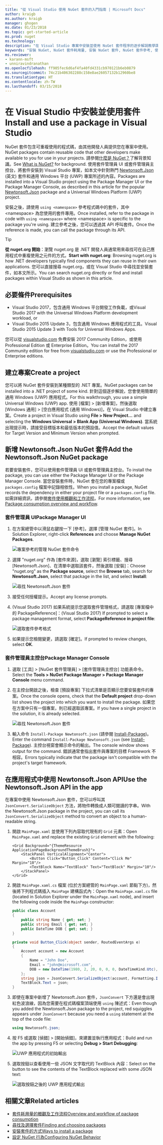 ```yaml
---
title: "從 Visual Studio 使用 NuGet 套件的入門指南 | Microsoft Docs"
author: kraigb
ms.author: kraigb
manager: ghogen
ms.date: 01/23/2018
ms.topic: get-started-article
ms.prod: nuget
ms.technology: 
description: "在 Visual Studio 專案中安裝並使用 NuGet 套件程序的逐步解說教學課程。"
keywords: "安裝 NuGet, NuGet 套件耗用量, 安裝 NuGet 套件, NuGet 套件參考, 使用 NuGet 套件"
ms.reviewer:
- karann-msft
- unniravindranathan
ms.openlocfilehash: ff905fec6d6af4fa40fd4331cb970121b6eb0879
ms.sourcegitcommit: 74c21b406302288c158e8ae26057132b12960be8
ms.translationtype: HT
ms.contentlocale: zh-TW
ms.lasthandoff: 03/15/2018
---
```

# <a name="install-and-use-a-package-in-visual-studio"></a><span data-ttu-id="b7a4d-104">在 Visual Studio 中安裝並使用套件</span><span class="sxs-lookup"><span data-stu-id="b7a4d-104">Install and use a package in Visual Studio</span></span>

<span data-ttu-id="b7a4d-105">NuGet 套件包含可重複使用的程式碼，由其他開發人員提供您在專案中使用。</span><span class="sxs-lookup"><span data-stu-id="b7a4d-105">NuGet packages contain reusable code that other developers make available to you for use in your projects.</span></span> <span data-ttu-id="b7a4d-106">請參閱[什麼是 NuGet？](../What-is-NuGet.md)了解背景知識。</span><span class="sxs-lookup"><span data-stu-id="b7a4d-106">See [What is NuGet?](../What-is-NuGet.md) for background.</span></span> <span data-ttu-id="b7a4d-107">使用套件管理員 UI 或套件管理員主控台，將套件安裝到 Visual Studio 專案，如本文中針對熱門 [Newtonsoft.Json](https://www.nuget.org/packages/Newtonsoft.Json/) \(英文\) 套件和通用 Windows 平台 (UWP) 專案所述的內容。</span><span class="sxs-lookup"><span data-stu-id="b7a4d-107">Packages are installed into a Visual Studio project using the Package Manager UI or the Package Manager Console, as described in this article for the popular [Newtonsoft.Json](https://www.nuget.org/packages/Newtonsoft.Json/) package and a Universal Windows Platform (UWP) project.</span></span>

<span data-ttu-id="b7a4d-108">安裝之後，請使用 `using <namespace>` 參考程式碼中的套件，其中 \<namespace\> 為您使用的套件專用。</span><span class="sxs-lookup"><span data-stu-id="b7a4d-108">Once installed, refer to the package in code with `using <namespace>` where \<namespace\> is specific to the package you're using.</span></span> <span data-ttu-id="b7a4d-109">建立參考之後，您可以透過其 API 呼叫套件。</span><span class="sxs-lookup"><span data-stu-id="b7a4d-109">Once the reference is made, you can call the package through its API.</span></span>

> [!Tip]
> <span data-ttu-id="b7a4d-110">**從 nuget.org 開始**：瀏覽 nuget.org 是 .NET 開發人員通常用來尋找可在自己應用程式中重複使用之元件的方式。</span><span class="sxs-lookup"><span data-stu-id="b7a4d-110">**Start with nuget.org**: Browsing nuget.org is how .NET developers typically find components they can reuse in their own applications.</span></span> <span data-ttu-id="b7a4d-111">您可以直接搜尋 nuget.org，或在 Visual Studio 中尋找並安裝套件，如本文所示。</span><span class="sxs-lookup"><span data-stu-id="b7a4d-111">You can search nuget.org directly or find and install packages within Visual Studio as shown in this article.</span></span>

## <a name="prerequisites"></a><span data-ttu-id="b7a4d-112">必要條件</span><span class="sxs-lookup"><span data-stu-id="b7a4d-112">Prerequisites</span></span>

- <span data-ttu-id="b7a4d-113">Visual Studio 2017，包含通用 Windows 平台開發工作負載，或</span><span class="sxs-lookup"><span data-stu-id="b7a4d-113">Visual Studio 2017 with the Universal Windows Platform development workload, or</span></span>
- <span data-ttu-id="b7a4d-114">Visual Studio 2015 Update 3，包含通用 Windows 應用程式的工具。</span><span class="sxs-lookup"><span data-stu-id="b7a4d-114">Visual Studio 2015 Update 3 with Tools for Universal Windows Apps.</span></span>

<span data-ttu-id="b7a4d-115">您可以從 [visualstudio.com](https://www.visualstudio.com/) 免費安裝 2017 Community Edition，或使用 Professional Edition 或 Enterprise Edition。</span><span class="sxs-lookup"><span data-stu-id="b7a4d-115">You can install the 2017 Community edition for free from [visualstudio.com](https://www.visualstudio.com/) or use the Professional or Enterprise editions.</span></span>

## <a name="create-a-project"></a><span data-ttu-id="b7a4d-116">建立專案</span><span class="sxs-lookup"><span data-stu-id="b7a4d-116">Create a project</span></span>

<span data-ttu-id="b7a4d-117">您可以將 NuGet 套件安裝到某種類型的 .NET 專案。</span><span class="sxs-lookup"><span data-stu-id="b7a4d-117">NuGet packages can be installed into a .NET project of some kind.</span></span> <span data-ttu-id="b7a4d-118">針對這個逐步解說，您會使用簡單的通用 Windows (UWP) 應用程式。</span><span class="sxs-lookup"><span data-stu-id="b7a4d-118">For this walkthrough, you use a simple Universal Windows (UWP) app.</span></span> <span data-ttu-id="b7a4d-119">使用 [檔案] > [新增專案]，然後選取 [Windows 通用] > [空白應用程式 (通用 Windows)]，在 Visual Studio 中建立專案。</span><span class="sxs-lookup"><span data-stu-id="b7a4d-119">Create a project in Visual Studio using **File > New Project...** and selecting the **Windows Universal > Blank App (Universal Windows)**.</span></span> <span data-ttu-id="b7a4d-120">當系統出現提示時，請接受目標版本和最低版本的預設值。</span><span class="sxs-lookup"><span data-stu-id="b7a4d-120">Accept the default values for Target Version and Minimum Version when prompted.</span></span>

## <a name="add-the-newtonsoftjson-nuget-package"></a><span data-ttu-id="b7a4d-121">新增 Newtonsoft.Json NuGet 套件</span><span class="sxs-lookup"><span data-stu-id="b7a4d-121">Add the Newtonsoft.Json NuGet package</span></span>

<span data-ttu-id="b7a4d-122">若要安裝套件，您可以使用套件管理員 UI 或套件管理員主控台。</span><span class="sxs-lookup"><span data-stu-id="b7a4d-122">To install the package, you can use either the Package Manager UI or the Package Manager Console.</span></span> <span data-ttu-id="b7a4d-123">當您安裝套件時，NuGet 會在您的專案檔或 `packages.config` 檔案中記錄相依性。</span><span class="sxs-lookup"><span data-stu-id="b7a4d-123">When you install a package, NuGet records the dependency in either your project file or a `packages.config` file.</span></span> <span data-ttu-id="b7a4d-124">如需詳細資訊，請參閱[套件使用概觀和工作流程](../consume-packages/Overview-and-Workflow.md)。</span><span class="sxs-lookup"><span data-stu-id="b7a4d-124">For more information, see [Package consumption overview and workflow](../consume-packages/Overview-and-Workflow.md).</span></span>

### <a name="package-manager-ui"></a><span data-ttu-id="b7a4d-125">套件管理員 UI</span><span class="sxs-lookup"><span data-stu-id="b7a4d-125">Package Manager UI</span></span>

1. <span data-ttu-id="b7a4d-126">在方案總管中以滑鼠右鍵按一下 [參考]，選擇 [管理 NuGet 套件]。</span><span class="sxs-lookup"><span data-stu-id="b7a4d-126">In Solution Explorer, right-click **References** and choose **Manage NuGet Packages**.</span></span>

    ![專案參考的管理 NuGet 套件命令](media/QS_Use-02-ManageNuGetPackages.png)

1. <span data-ttu-id="b7a4d-128">選擇 "nuget.org" 作為 [套件來源]，選取 [瀏覽] 索引標籤、搜尋 [Newtonsoft.Json]、在清單中選取該套件，然後選取 [安裝]：</span><span class="sxs-lookup"><span data-stu-id="b7a4d-128">Choose "nuget.org" as the **Package source**, select the **Browse** tab, search for **Newtonsoft.Json**, select that package in the list, and select **Install**:</span></span>

    ![尋找 Newtonsoft.Json 套件](media/QS_Use-03-NewtonsoftJson.png)

1. <span data-ttu-id="b7a4d-130">接受任何授權提示。</span><span class="sxs-lookup"><span data-stu-id="b7a4d-130">Accept any license prompts.</span></span>

1. <span data-ttu-id="b7a4d-131">(Visual Studio 2017) 如果系統提示您選取套件管理格式，請選取 [專案檔中的 PackageReference]：</span><span class="sxs-lookup"><span data-stu-id="b7a4d-131">(Visual Studio 2017) If prompted to select a package management format, select **PackageReference in project file**:</span></span>

    ![選取套件參考格式](media/QS_Use-03b-SelectFormat.png)

1. <span data-ttu-id="b7a4d-133">如果提示您檢閱變更，請選取 [確定]。</span><span class="sxs-lookup"><span data-stu-id="b7a4d-133">If prompted to review changes, select **OK**.</span></span>

### <a name="package-manager-console"></a><span data-ttu-id="b7a4d-134">套件管理員主控台</span><span class="sxs-lookup"><span data-stu-id="b7a4d-134">Package Manager Console</span></span>

1. <span data-ttu-id="b7a4d-135">選取 [工具] > [NuGet 套件管理員] > [套件管理員主控台] 功能表命令。</span><span class="sxs-lookup"><span data-stu-id="b7a4d-135">Select the **Tools > NuGet Package Manager > Package Manager Console** menu command.</span></span>

1. <span data-ttu-id="b7a4d-136">在主控台開啟之後，檢查 [預設專案] 下拉式清單是否顯示您要安裝套件的專案。</span><span class="sxs-lookup"><span data-stu-id="b7a4d-136">Once the console opens, check that the **Default project** drop-down list shows the project into which you want to install the package.</span></span> <span data-ttu-id="b7a4d-137">如果您在方案中只有一個專案，則已經選取該專案。</span><span class="sxs-lookup"><span data-stu-id="b7a4d-137">If you have a single project in the solution, it is already selected.</span></span>

    ![尋找 Newtonsoft.Json 套件](media/QS_Use-08-Console1.png)

1. <span data-ttu-id="b7a4d-139">輸入命令 `Install-Package Newtonsoft.json` (請參閱 [Install-Package](../tools/ps-ref-install-package.md))。</span><span class="sxs-lookup"><span data-stu-id="b7a4d-139">Enter the command `Install-Package Newtonsoft.json` (see [Install-Package](../tools/ps-ref-install-package.md)).</span></span> <span data-ttu-id="b7a4d-140">主控台視窗會顯示命令的輸出。</span><span class="sxs-lookup"><span data-stu-id="b7a4d-140">The console window shows output for the command.</span></span> <span data-ttu-id="b7a4d-141">錯誤通常會指出套件與專案的目標 Framework 不相容。</span><span class="sxs-lookup"><span data-stu-id="b7a4d-141">Errors typically indicate that the package isn't compatible with the project's target framework.</span></span>

## <a name="use-the-newtonsoftjson-api-in-the-app"></a><span data-ttu-id="b7a4d-142">在應用程式中使用 Newtonsoft.Json API</span><span class="sxs-lookup"><span data-stu-id="b7a4d-142">Use the Newtonsoft.Json API in the app</span></span>

<span data-ttu-id="b7a4d-143">在專案中使用 Newtonsoft.Json 套件，您可以呼叫其 `JsonConvert.SerializeObject` 方法，將物件轉換成人類可閱讀的字串。</span><span class="sxs-lookup"><span data-stu-id="b7a4d-143">With the Newtonsoft.Json package in the project, you can call its `JsonConvert.SerializeObject` method to convert an object to a human-readable string.</span></span>

1. <span data-ttu-id="b7a4d-144">開啟 `MainPage.xaml` 並使用下列內容取代現有的 `Grid` 元素：</span><span class="sxs-lookup"><span data-stu-id="b7a4d-144">Open `MainPage.xaml` and replace the existing `Grid` element with the following:</span></span>

    ```xaml
    <Grid Background="{ThemeResource ApplicationPageBackgroundThemeBrush}">
        <StackPanel VerticalAlignment="Center">
            <Button Click="Button_Click" Content="Click Me" Margin="10"/>
            <TextBlock Name="TextBlock" Text="TextBlock" Margin="10"/>
        </StackPanel>
    </Grid>
    ```

1. <span data-ttu-id="b7a4d-145">開啟 `MainPage.xaml.cs` 檔案 (位於方案總管的 `MainPage.xaml` 節點下方)，然後將下列程式碼插入 `MainPage` 建構函式內：</span><span class="sxs-lookup"><span data-stu-id="b7a4d-145">Open the `MainPage.xaml.cs` file (located in Solution Explorer under the `MainPage.xaml` node), and insert the following code inside the `MainPage` constructor:</span></span>

    ```cs
    public class Account
    {
        public string Name { get; set; }
        public string Email { get; set; }
        public DateTime DOB { get; set; }
    }

    private void Button_Click(object sender, RoutedEventArgs e)
    {
        Account account = new Account
        {
            Name = "John Doe",
            Email = "john@microsoft.com",
            DOB = new DateTime(1980, 2, 20, 0, 0, 0, DateTimeKind.Utc),
        };
        string json = JsonConvert.SerializeObject(account, Formatting.Indented);
        TextBlock.Text = json;
    }
    ```

1. <span data-ttu-id="b7a4d-146">即使在專案中新增了 Newtonsoft.Json 套件，`JsonConvert` 下方還是會出現紅色波浪線，因為您需要在程式碼檔案頂端使用 `using` 陳述式：</span><span class="sxs-lookup"><span data-stu-id="b7a4d-146">Even though you added the Newtonsoft.Json package to the project, red squiggles appears under `JsonConvert` because you need a `using` statement at the top of the code file:</span></span>

    ```cs
    using Newtonsoft.json;
    ```

1. <span data-ttu-id="b7a4d-147">按 F5 或選取 [偵錯] > [開始偵錯]，來建置並執行應用程式：</span><span class="sxs-lookup"><span data-stu-id="b7a4d-147">Build and run the app by pressing F5 or selecting **Debug > Start Debugging**:</span></span>

    ![UWP 應用程式的初始輸出](media/QS_Use-06-AppStart.png)

1. <span data-ttu-id="b7a4d-149">選取按鈕以查看使用一些 JSON 文字取代的 TextBlock 內容：</span><span class="sxs-lookup"><span data-stu-id="b7a4d-149">Select on the button to see the contents of the TextBlock replaced with some JSON text:</span></span>

    ![選取按鈕之後的 UWP 應用程式輸出](media/QS_Use-07-AppEnd.png)

## <a name="related-articles"></a><span data-ttu-id="b7a4d-151">相關文章</span><span class="sxs-lookup"><span data-stu-id="b7a4d-151">Related articles</span></span>

- [<span data-ttu-id="b7a4d-152">套件耗用量的概觀及工作流程</span><span class="sxs-lookup"><span data-stu-id="b7a4d-152">Overview and workflow of package consumption</span></span>](../consume-packages/overview-and-workflow.md)
- [<span data-ttu-id="b7a4d-153">尋找及選擇套件</span><span class="sxs-lookup"><span data-stu-id="b7a4d-153">Finding and choosing packages</span></span>](../consume-packages/finding-and-choosing-packages.md)
- [<span data-ttu-id="b7a4d-154">安裝套件的方式</span><span class="sxs-lookup"><span data-stu-id="b7a4d-154">Ways to install a package</span></span>](../consume-packages/ways-to-install-a-package.md)
- [<span data-ttu-id="b7a4d-155">設定 NuGet 行為</span><span class="sxs-lookup"><span data-stu-id="b7a4d-155">Configuring NuGet Behavior</span></span>](../consume-packages/configuring-nuget-behavior.md)
